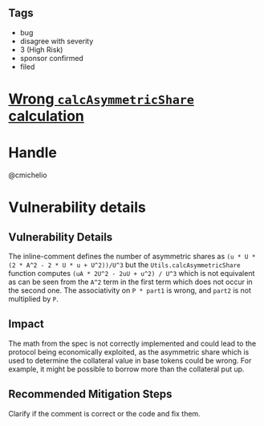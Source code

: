 ## Tags

- bug
- disagree with severity
- 3 (High Risk)
- sponsor confirmed
- filed

# [Wrong `calcAsymmetricShare` calculation](https://github.com/code-423n4/2021-04-vader-findings/issues/214) 

# Handle

@cmichelio


# Vulnerability details


## Vulnerability Details

The inline-comment defines the number of asymmetric shares as `(u * U * (2 * A^2 - 2 * U * u + U^2))/U^3` but the `Utils.calcAsymmetricShare` function computes `(uA * 2U^2 - 2uU + u^2) / U^3` which is not equivalent as can be seen from the `A^2` term in the first term which does not occur in the second one.
The associativity on `P * part1` is wrong, and `part2` is not multiplied by `P`.

## Impact

The math from the spec is not correctly implemented and could lead to the protocol being economically exploited, as the asymmetric share which is used to determine the collateral value in base tokens could be wrong.
For example, it might be possible to borrow more than the collateral put up.

## Recommended Mitigation Steps

Clarify if the comment is correct or the code and fix them.


